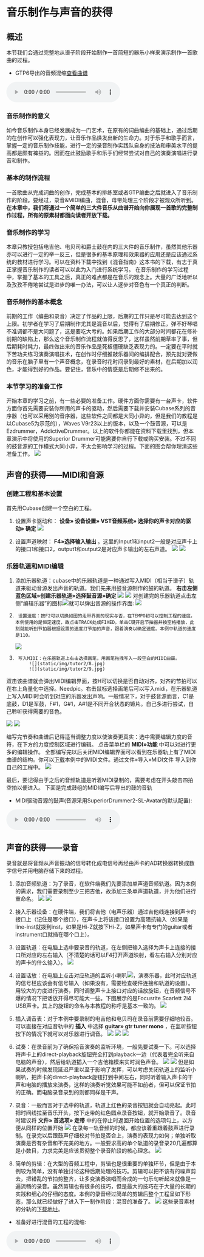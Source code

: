 # 音乐制作与声音的获得
## 概述
本节我们会通过完整地从谱子阶段开始制作一首简短的器乐小样来演示制作一首歌曲的过程。
- GTP6导出的音频混缩[查看曲谱](img/tutor2/n2.pdf)

<audio controls>
  <source src="static/audio/gtp.mp3" type="audio/mpeg">
  您的浏览器不支持 audio 元素。
</audio>

### 音乐制作的意义
如今音乐制作本身已经发展成为一门艺术，在原有的词曲编曲的基础上，通过后期的在创作可以强化表现力，让音乐作品焕发出新的生命力。对于乐手和歌手而言，掌握一定的音乐制作技能，进行一定的录音制作实践队自身的技法和审美水平的提高都是颇有裨益的。因而在此鼓励歌手和乐手们经常尝试对自己的演奏演唱进行录音和制作。

### 基本的制作流程
一首歌曲从完成词曲的创作，完成基本的排练室或者GTP编曲之后就进入了音乐制作的阶段。要经过，录音&MIDI编曲，混音，母带处理三个阶段才被观众所听到。
 **在本章中，我们将通过一个简单的三大件音乐从曲谱开始向你展现一首歌的完整制作过程，所有的原素材都面向读者开放下载。**

### 音乐制作的学习
本章只教授包括电吉他、电贝司和爵士鼓在内的三大件的音乐制作，虽然其他乐器亦可以进行一定的举一反三，但是很多的基本原理和效果器的应用还是应该通过系统的教材进行学习。可以在资料下载中找到《混音指南》这本书的下载，有志于真正掌握音乐制作的读者可以以此为入门进行系统学习。
在音乐制作的学习过程中，掌握了基本的工具之后，真正的难点都是在音乐的观念上。大量的广泛地听以及孜孜不倦地尝试是进步的唯一办法，可以让人逐步对音色有一个真正的判断。

### 音乐制作的基本概念
前期的工作（编曲和录音）决定了作品的上限，后期的工作只是尽可能去达到这个上限。初学者在学习了后期制作尤其是混音以后，觉得有了后期修正，弹不好琴唱不准调都不是大问题了，这是要吃大亏的。如果后期工作的大部分时间都花在修补前期的缺陷上，那么这个音乐制作流程就值得反思了，这样虽然前期草率了事，但后期耗时耗力，最终做出来的音乐作品是死板僵硬缺乏表现力的。一定要在平时就下苦功夫练习演奏演唱技术，在创作时仔细推敲乐器间的编排配合，预先就对要做的音乐在脑子里有一个声音概念，在录音时花时间录到最好的素材，在后期加以润色，才能得到好的作品。要记住，音乐中的情感是后期修不出来的。

### 本节学习的准备工作
开始本章的学习之前，有一些必要的准备工作。硬件方面你需要有一台声卡，软件方面你首先需要安装你所用的声卡的驱动，然后需要下载并安装Cubase系列的音序器（也可以采用别的音序器，这些软件之间都是大同小异的，但是我们的教程是以Cubase5为示范的），Waves V9r23以上的版本，以及一个鼓音源，可以是Ezdrummer，AddictiveDrummer。以上的软件你都能在资料下载里找到，但本章演示中将使用的Superior Drummer可能需要你自行下载或购买安装。不过不同的鼓音源的工作模式大同小异，不太会影响学习的过程。下面的图会帮你理清这些准备工作。
![](static/img/tutor2/n5.jpg)

## 声音的获得——MIDI和音源
### 创建工程和基本设置
首先用Cubase创建一个空白的工程。
1.    设置声卡驱动和： **设备&raquo; 设备设置&raquo; VST音频系统&raquo; 选择你的声卡对应的驱动&raquo; 确定**
    ![](static/img/tutor2/2.jpg)

1.    设置声道映射： **F4&raquo;选择输入输出** 。这里的Input1和input2一般是对应声卡上的接口1和接口2，output1和output2是对应声卡输出的左右声道。
![](static/img/tutor2/3.jpg)
![](static/img/tutor2/4.jpg)


### 乐器轨道和MIDI编辑
1.    添加乐器轨道：cubase中的乐器轨道是一种通过写入MIDI（相当于谱子）轨道来驱动音源发出声音的轨道。我们先来用鼓音源制作的鼓的轨道。 **右击左侧蓝色区域&raquo;创建乐器轨道&raquo;选择鼓音源&raquo;确定**
      ![](static/img/tutor2/5.jpg)
      ![](static/img/tutor2/6.jpg)
      对创建完的乐器轨道点击左侧“编辑乐器”的图标![](static/img/tutor2/n2.jpg)就可以弹出音源的操作界面:
      ![](static/img/tutor2/7.jpg)

1.      设置速度：按F2可以切换如图的走带界面的现实与否，在TEMPO初可以控制工程的速度。本例使用的是恒定速度，故点击TRACK处成FIXED。单击C键开启节拍器并按空格播放，此刻就能听到节拍器根据设置的速度打节拍的声音，跟着演奏以确定速度。本例中轨道的速度是110。
      ![](static/img/tutor2/10.jpg)

1.      写入MIDI：在乐器轨道上右击选择画笔，用画笔拖拽写入一段空白的MIDI曲谱。
			![](static/img/tutor2/8.jpg)
			![](static/img/tutor2/9.jpg)

双击该曲谱就会弹出MIDI编辑界面，按H可以切换是否自动对齐，对齐的节拍可以在右上角量化中选择。Needpic。右击鼠标选择画笔后可以写入midi，在乐器轨道上写入MIDI时会听到对应的乐器发出声响。一般情况下，对于鼓音源而言，C1是底鼓，D1是军鼓，F#1，G#1，A#1是不同开合状态的镲片。自己多进行尝试，自己聆听获得需要的音色。

![](static/img/tutor2/11.jpg)
![](static/img/tutor2/12.jpg)

编写完节奏和曲谱后记得适当调整力度以使演奏更真实：选中需要编辑力度的音符，在下方的力度控制区域进行编辑。
点击菜单栏的 **MIDI&raquo;功能**  中可以对进行更多的编辑操作。
全部编写完以后关闭MIDI编辑界面可以看到在乐器轨上有了MIDI曲谱的结构。你可以[下载](static/download/drum.mid)本例中的MIDI文件。通过文件&raquo;导入&raquo;MIDI文件 导入到你自己的工程中。
![](static/img/tutor2/13.jpg)

最后，要记得由于之后的音频轨道是听着MIDI录制的，需要考虑在开头敲击四拍空拍以便进入。
下面是完成鼓组的MIDI编写后导出的鼓的音轨
- MIDI驱动音源的鼓声(音源采用SuperiorDrummer2-SL-Avatar的默认配置):
<audio controls>
  <source src="static/audio/drum.mp3" type="audio/mpeg">
  您的浏览器不支持 audio 元素。
</audio>

## 声音的获得——录音
录音就是将音频从声音振动的信号转化成电信号再经由声卡的AD转换器转换成数字信号并用电脑存储下来的过程。

1.    添加音频轨道：为了录音，在软件端我们先要添加单声道音频轨道。因为本例的需求，我们需要录制至少三把吉他，故添加三条单声道轨道，并为他们进行重命名。
     ![](static/img/tutor2/14.jpg)
     ![](static/img/tutor2/15.jpg)

1.   接入乐器设备：在硬件端，我们将吉他（电声乐器）通过吉他线连接到声卡的接口上（记住是哪个接口），在声卡上将该接口设置为高阻抗输入（如果是line-inst就拨到inst，如果是Hi-Z就按下Hi-Z，如果声卡有专门的guitar或者instrument口就插在哪个口上）。

1.   设置轨道：在电脑上选中要录音的轨道，在左侧把输入选择为声卡上连接的接口所对应的左右输入（不清楚的话可以F4打开声道映射，看左右输入分别对应的声卡的什么输入）。
     ![](static/img/tutor2/16.jpg)

1.    设置话放：在电脑上点击对应轨道的监听小喇叭![](static/img/tutor2/n7.jpg)，演奏乐器，此时对应轨道的信号栏应该会有信号输入（如果没有，需要检查硬件连接和轨道的设置）。用较大的力度进行演奏，同时调整声卡上接口对应的话放旋钮，在音频信号不爆的情况下把话放开得尽可能大一些。下图展示的是Focusrite Scarlett 2i4 USB声卡。其上的旋钮的命名与本教程的称呼是基本一致的。
     ![](static/img/tutor2/n6.jpg)

1.    插入调音表：对于本例中要录制的电吉他和电贝司在录音前需要仔细地较音。可以直接在对应音轨中的 **插入** 中选择 **guitar&raquo; gtr tuner mono** ，在监听按钮按下的情况下就可以对乐器进行调音。
    ![](static/img/tutor2/23.jpg)
    ![](static/img/tutor2/18.jpg)
    ![](static/img/tutor2/19.jpg)

1.   试奏：在录音前为了确保拾音演奏的监听环境，一般先要试奏一下。可以选择将声卡上的direct-playback旋钮完全打到playback一边（代表着完全听来自电脑的声音），然后给轨道插入一个吉他箱模来实时润色声音。
     ![](static/img/tutor2/21.jpg)
		 ![](static/img/tutor2/22.jpg) 
		 但是如果试奏的时候发现延迟严重以至于影响了发挥，可以考虑关闭轨道上的监听小喇叭，把声卡的direct-playback旋钮打到中间左右，同时听着输入声卡的干声和电脑的播放来演奏，这样的演奏听觉效果可能不如前者，但可以保证节拍的正确。而电脑录音录到的则都同样是干声。

1.   录音：一般而言对于选中的轨道，轨道上红色的录音按钮就会自动亮起。此时把时间线拉至音乐开头，按下走带的红色圆点录音按钮，就开始录音了。录音时建议将  **文件&raquo; 首选项&raquo; 走带**  中的在停止时返回开始位置的选项勾上，以方便从同样的位置开始 
		![](static/img/tutor2/n1.jpg) 
		在录每一轨音频的时候，都应该着重跟着鼓声进行录制。在录完以后跟鼓声仔细校对节拍是否合上，演奏的表现力如何；单独听取演奏是否有杂音和不完美的地方。一般要求高的单个轨道的录音录20几遍都算是小数目，力求完美是应该贯彻整个录音阶段的核心理念。 
		![](static/img/tutor2/20.jpg)

1.	 简单的剪辑：在大型的音频工程中，剪辑也是很重要的单独环节，但是由于本例较为简单，没有单独讨论这种后期处理的技巧。剪辑可以把不该有的噪声剪去，把错乱的节拍剪整齐，让多变演奏演唱而合成的一句乐句听起来就像是一遍流畅的录音。虽然剪辑也有很多的技巧，但是最大的技巧在于大量的长期的实践和细心的仔细的态度。本例的录音经过简单的剪辑后整个工程呈如下形态，那么就已经做好了进入下一制作阶段：混音的准备了。
     ![](static/img/tutor2/24.jpg)
     这些录音素材的分轨的[下载地址](static/download/Demo分轨.zip)</a>。

- 准备好进行混音的工程的混缩:
<audio controls>
  <source src="static/audio/PutTogether.mp3" type="audio/mpeg">
  您的浏览器不支持 audio 元素。
</audio>
